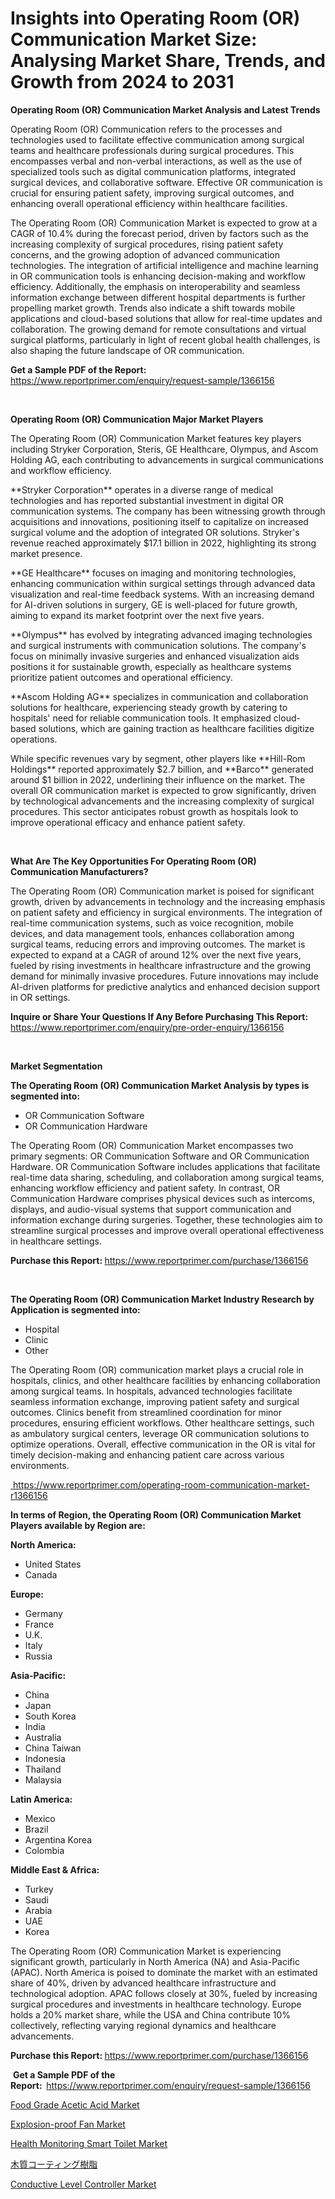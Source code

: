 <p><h1>Insights into Operating Room (OR) Communication Market Size: Analysing Market Share, Trends, and Growth from 2024 to 2031</h1></p><p><strong>Operating Room (OR) Communication Market Analysis and Latest Trends</strong></p>
<p><p>Operating Room (OR) Communication refers to the processes and technologies used to facilitate effective communication among surgical teams and healthcare professionals during surgical procedures. This encompasses verbal and non-verbal interactions, as well as the use of specialized tools such as digital communication platforms, integrated surgical devices, and collaborative software. Effective OR communication is crucial for ensuring patient safety, improving surgical outcomes, and enhancing overall operational efficiency within healthcare facilities.</p><p>The Operating Room (OR) Communication Market is expected to grow at a CAGR of 10.4% during the forecast period, driven by factors such as the increasing complexity of surgical procedures, rising patient safety concerns, and the growing adoption of advanced communication technologies. The integration of artificial intelligence and machine learning in OR communication tools is enhancing decision-making and workflow efficiency. Additionally, the emphasis on interoperability and seamless information exchange between different hospital departments is further propelling market growth. Trends also indicate a shift towards mobile applications and cloud-based solutions that allow for real-time updates and collaboration. The growing demand for remote consultations and virtual surgical platforms, particularly in light of recent global health challenges, is also shaping the future landscape of OR communication.</p></p>
<p><strong>Get a Sample PDF of the Report:&nbsp;</strong> <a href="https://www.reportprimer.com/enquiry/request-sample/1366156">https://www.reportprimer.com/enquiry/request-sample/1366156</a></p>
<p>&nbsp;</p>
<p><strong>Operating Room (OR) Communication Major Market Players</strong></p>
<p><p>The Operating Room (OR) Communication Market features key players including Stryker Corporation, Steris, GE Healthcare, Olympus, and Ascom Holding AG, each contributing to advancements in surgical communications and workflow efficiency.</p><p>**Stryker Corporation** operates in a diverse range of medical technologies and has reported substantial investment in digital OR communication systems. The company has been witnessing growth through acquisitions and innovations, positioning itself to capitalize on increased surgical volume and the adoption of integrated OR solutions. Stryker's revenue reached approximately $17.1 billion in 2022, highlighting its strong market presence.</p><p>**GE Healthcare** focuses on imaging and monitoring technologies, enhancing communication within surgical settings through advanced data visualization and real-time feedback systems. With an increasing demand for AI-driven solutions in surgery, GE is well-placed for future growth, aiming to expand its market footprint over the next five years.</p><p>**Olympus** has evolved by integrating advanced imaging technologies and surgical instruments with communication solutions. The company's focus on minimally invasive surgeries and enhanced visualization aids positions it for sustainable growth, especially as healthcare systems prioritize patient outcomes and operational efficiency.</p><p>**Ascom Holding AG** specializes in communication and collaboration solutions for healthcare, experiencing steady growth by catering to hospitals' need for reliable communication tools. It emphasized cloud-based solutions, which are gaining traction as healthcare facilities digitize operations.</p><p>While specific revenues vary by segment, other players like **Hill-Rom Holdings** reported approximately $2.7 billion, and **Barco** generated around $1 billion in 2022, underlining their influence on the market. The overall OR communication market is expected to grow significantly, driven by technological advancements and the increasing complexity of surgical procedures. This sector anticipates robust growth as hospitals look to improve operational efficacy and enhance patient safety.</p></p>
<p>&nbsp;</p>
<p><strong>What Are The Key Opportunities For Operating Room (OR) Communication Manufacturers?</strong></p>
<p><p>The Operating Room (OR) Communication market is poised for significant growth, driven by advancements in technology and the increasing emphasis on patient safety and efficiency in surgical environments. The integration of real-time communication systems, such as voice recognition, mobile devices, and data management tools, enhances collaboration among surgical teams, reducing errors and improving outcomes. The market is expected to expand at a CAGR of around 12% over the next five years, fueled by rising investments in healthcare infrastructure and the growing demand for minimally invasive procedures. Future innovations may include AI-driven platforms for predictive analytics and enhanced decision support in OR settings.</p></p>
<p><strong>Inquire or Share Your Questions If Any Before Purchasing This Report:</strong> <a href="https://www.reportprimer.com/enquiry/pre-order-enquiry/1366156">https://www.reportprimer.com/enquiry/pre-order-enquiry/1366156</a></p>
<p>&nbsp;</p>
<p><strong>Market Segmentation</strong></p>
<p><strong>The Operating Room (OR) Communication Market Analysis by types is segmented into:</strong></p>
<p><ul><li>OR Communication Software</li><li>OR Communication Hardware</li></ul></p>
<p><p>The Operating Room (OR) Communication Market encompasses two primary segments: OR Communication Software and OR Communication Hardware. OR Communication Software includes applications that facilitate real-time data sharing, scheduling, and collaboration among surgical teams, enhancing workflow efficiency and patient safety. In contrast, OR Communication Hardware comprises physical devices such as intercoms, displays, and audio-visual systems that support communication and information exchange during surgeries. Together, these technologies aim to streamline surgical processes and improve overall operational effectiveness in healthcare settings.</p></p>
<p><strong>Purchase this Report:&nbsp;</strong><a href="https://www.reportprimer.com/purchase/1366156">https://www.reportprimer.com/purchase/1366156</a></p>
<p>&nbsp;</p>
<p><strong>The Operating Room (OR) Communication Market Industry Research by Application is segmented into:</strong></p>
<p><ul><li>Hospital</li><li>Clinic</li><li>Other</li></ul></p>
<p><p>The Operating Room (OR) communication market plays a crucial role in hospitals, clinics, and other healthcare facilities by enhancing collaboration among surgical teams. In hospitals, advanced technologies facilitate seamless information exchange, improving patient safety and surgical outcomes. Clinics benefit from streamlined coordination for minor procedures, ensuring efficient workflows. Other healthcare settings, such as ambulatory surgical centers, leverage OR communication solutions to optimize operations. Overall, effective communication in the OR is vital for timely decision-making and enhancing patient care across various environments.</p></p>
<p><a href="https://www.reportprimer.com/operating-room-communication-market-r1366156">&nbsp;https://www.reportprimer.com/operating-room-communication-market-r1366156</a></p>
<p><strong>In terms of Region, the Operating Room (OR) Communication Market Players available by Region are:</strong></p>
<p>
    <p> <strong> North America: </strong>
        <ul>
            <li>United States</li>
            <li>Canada</li>
        </ul>
        </p> 
    <p> <strong> Europe: </strong>
        <ul>
            <li>Germany</li>
            <li>France</li>
            <li>U.K.</li>
            <li>Italy</li>
            <li>Russia</li>
        </ul>
        </p> 
    <p> <strong> Asia-Pacific: </strong>
        <ul>
            <li>China</li>
            <li>Japan</li>
            <li>South Korea</li>
            <li>India</li>
            <li>Australia</li>
            <li>China Taiwan</li>
            <li>Indonesia</li>
            <li>Thailand</li>
            <li>Malaysia</li>
        </ul>
        </p> 
    <p> <strong> Latin America: </strong>
        <ul>
            <li>Mexico</li>
            <li>Brazil</li>
            <li>Argentina Korea</li>
            <li>Colombia</li>
        </ul>
        </p> 
    <p> <strong> Middle East & Africa: </strong>
        <ul>
            <li>Turkey</li>
            <li>Saudi</li>
            <li>Arabia</li>
            <li>UAE</li>
            <li>Korea</li>
        </ul>
    </p>
    </p>
<p><p>The Operating Room (OR) Communication Market is experiencing significant growth, particularly in North America (NA) and Asia-Pacific (APAC). North America is poised to dominate the market with an estimated share of 40%, driven by advanced healthcare infrastructure and technological adoption. APAC follows closely at 30%, fueled by increasing surgical procedures and investments in healthcare technology. Europe holds a 20% market share, while the USA and China contribute 10% collectively, reflecting varying regional dynamics and healthcare advancements.</p></p>
<p><strong>Purchase this Report: </strong><a href="https://www.reportprimer.com/purchase/1366156">https://www.reportprimer.com/purchase/1366156</a></p>
<p>&nbsp;<strong>Get a Sample PDF of the Report:&nbsp;&nbsp;</strong><a href="https://www.reportprimer.com/enquiry/request-sample/1366156">https://www.reportprimer.com/enquiry/request-sample/1366156</a></p>
<p><strong></strong></p>
<p><p><a href="https://medium.com/@othaleffler61/food-grade-acetic-acid-market-share-size-trends-industry-analysis-report-by-type-by-end-use-107676f822d6?postPublishedType=repub">Food Grade Acetic Acid Market</a></p><p><a href="https://medium.com/@othaleffler61/explosion-proof-fan-market-essentials-key-market-players-demand-drivers-and-roi-potential-3701eb4528d4?postPublishedType=repub">Explosion-proof Fan Market</a></p><p><a href="https://github.com/ChristianClark406/Market-Research-Report-List-1/blob/main/health-monitoring-smart-toilet-market.md">Health Monitoring Smart Toilet Market</a></p><p><a href="https://medium.com/@emmittkutch2023/%E3%82%B0%E3%83%AD%E3%83%BC%E3%83%90%E3%83%AB%E6%9C%A8%E6%9D%90%E3%82%B3%E3%83%BC%E3%83%86%E3%82%A3%E3%83%B3%E3%82%B0%E6%A8%B9%E8%84%82%E5%B8%82%E5%A0%B4-%E3%83%88%E3%83%AC%E3%83%B3%E3%83%89-%E4%BA%88%E6%B8%AC-%E3%81%8A%E3%82%88%E3%81%B3%E5%B8%82%E5%A0%B4%E6%88%A6%E7%95%A5%E5%88%86%E6%9E%90-2024%E5%B9%B4-2031%E5%B9%B4-26d32e492920">木質コーティング樹脂</a></p><p><a href="https://www.linkedin.com/pulse/global-conductive-level-controller-market-product-type-application-glmuf">Conductive Level Controller Market</a></p></p>